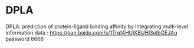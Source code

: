 # DPLA
DPLA: prediction of protein-ligand binding affinity by integrating multi-level information
data : https://pan.baidu.com/s/1Trqf4HUjXBUHl3oIbGEJAg      password 6666
